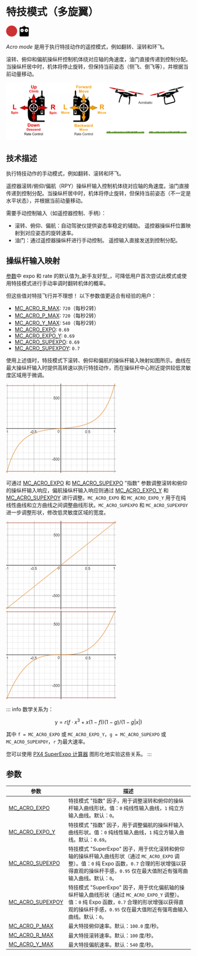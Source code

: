 # 特技模式（多旋翼）

<img src="../../assets/site/difficulty_hard.png" title="飞行难度高" width="30px" />&nbsp;<img src="../../assets/site/remote_control.svg" title="需要手动/遥控控制" width="30px" />&nbsp;

_Acro mode_ 是用于执行特技动作的遥控模式，例如翻转、滚转和环飞。

滚转、俯仰和偏航操纵杆控制机体绕对应轴的角速度，油门直接传递到控制分配。当操纵杆居中时，机体将停止旋转，但保持当前姿态（侧飞、倒飞等），并根据当前动量移动。

![多旋翼特技飞行](../../assets/flight_modes/acrobatic_mc.png)

<!-- 上述图片错误: https://github.com/PX4/PX4-user_guide/issues/182 -->

## 技术描述

执行特技动作的手动模式，例如翻转、滚转和环飞。

遥控器滚转/俯仰/偏航（RPY）操纵杆输入控制机体绕对应轴的角速度。油门直接传递到控制分配。当操纵杆居中时，机体将停止旋转，但保持当前姿态（不一定是水平状态），并根据当前动量移动。

需要手动控制输入（如遥控器控制、手柄）：

- 滚转、俯仰、偏航：自动驾驶仪提供姿态率稳定的辅助。
  遥控器操纵杆位置映射到对应姿态的旋转速率。
- 油门：通过遥控器操纵杆进行手动控制。
  遥控输入直接发送到控制分配。

## 操纵杆输入映射

[参数](#parameters)中 expo 和 rate 的默认值为_新手友好型_，可降低用户首次尝试此模式或使用特技模式进行手动率调时翻转机体的概率。

但这些值对特技飞行并不理想！
以下参数值更适合有经验的用户：

- [MC_ACRO_R_MAX](#MC_ACRO_R_MAX): `720`（每秒2转）
- [MC_ACRO_P_MAX](#MC_ACRO_P_MAX): `720`（每秒2转）
- [MC_ACRO_Y_MAX](#MC_ACRO_Y_MAX): `540`（每秒2转）
- [MC_ACRO_EXPO](#MC_ACRO_R_MAX): `0.69`
- [MC_ACRO_EXPO_Y](#MC_ACRO_EXPO_Y): `0.69`
- [MC_ACRO_SUPEXPO](#MC_ACRO_SUPEXPO): `0.69`
- [MC_ACRO_SUPEXPOY](#MC_ACRO_SUPEXPOY): `0.7`

使用上述值时，特技模式下滚转、俯仰和偏航的操纵杆输入映射如图所示。曲线在最大操纵杆输入时提供高转速以执行特技动作，而在操纵杆中心附近提供较低灵敏度区域用于微调。

![特技模式 - 默认输入曲线](../../assets/flight_modes/acro_mc_input_curve_expo_superexpo_default.png)

可通过 [MC_ACRO_EXPO](#MC_ACRO_EXPO) 和 [MC_ACRO_SUPEXPO](#MC_ACRO_SUPEXPO) "指数" 参数调整滚转和俯仰的操纵杆输入响应，偏航操纵杆输入响应则通过 [MC_ACRO_EXPO_Y](#MC_ACRO_EXPO_Y) 和 [MC_ACRO_SUPEXPOY](#MC_ACRO_SUPEXPOY) 进行调整。`MC_ACRO_EXPO` 和 `MC_ACRO_EXPO_Y` 用于在纯线性曲线和立方曲线之间调整曲线形状。`MC_ACRO_SUPEXPO` 和 `MC_ACRO_SUPEXPOY` 进一步调整形状，修改低灵敏度区域的宽度。

![特技模式 - expo - 纯线性输入曲线](../../assets/flight_modes/acro_mc_input_curve_expo_linear.png) ![特技模式 - expo - 纯立方输入曲线](../../assets/flight_modes/acro_mc_input_curve_expo_cubic.png)

::: info
数学关系为：

$$\mathrm{y} = r(f \cdot x^3 + x(1-f)) (1-g)/(1-g |x|)$$

其中 `f = MC_ACRO_EXPO` 或 `MC_ACRO_EXPO_Y`，`g = MC_ACRO_SUPEXPO` 或 `MC_ACRO_SUPEXPOY`，`r` 为最大速率。

您可以使用 [PX4 SuperExpo 计算器](https://www.desmos.com/calculator/yty5kgurmc) 图形化地实验这些关系。
:::

## 参数

| 参数                                                                                                   | 描述                                                                                                                                                                                                                                                                                        |
| ------------------------------------------------------------------------------------------------------- | -------------------------------------------------------------------------------------------------------------------------------------------------------------------------------------------------------------------------------------------------------------------------------------------------- |
| <a id="MC_ACRO_EXPO"></a>[MC_ACRO_EXPO](../advanced_config/parameter_reference.md#MC_ACRO_EXPO)         | 特技模式 "指数" 因子，用于调整滚转和俯仰的操纵杆输入曲线形状。值：`0` 纯线性输入曲线，`1` 纯立方输入曲线。默认：`0`。                                                                                                                       |
| <a id="MC_ACRO_EXPO_Y"></a>[MC_ACRO_EXPO_Y](../advanced_config/parameter_reference.md#MC_ACRO_EXPO_Y)   | 特技模式 "指数" 因子，用于调整偏航的操纵杆输入曲线形状。值：`0` 纯线性输入曲线，`1` 纯立方输入曲线。默认：`0.69`。                                                                                                                               |
| <a id="MC_ACRO_SUPEXPO"></a>[MC_ACRO_SUPEXPO](../advanced_config/parameter_reference.md#MC_ACRO_SUPEXPO) | 特技模式 "SuperExpo" 因子，用于优化滚转和俯仰轴的操纵杆输入曲线形状（通过 `MC_ACRO_EXPO` 调整）。值：`0` 纯 Expo 函数，`0.7` 合理的形状增强以获得直观的操纵杆手感，`0.95` 仅在最大值附近有强弯曲输入曲线。默认：`0`。 |
| <a id="MC_ACRO_SUPEXPOY"></a>[MC_ACRO_SUPEXPOY](../advanced_config/parameter_reference.md#MC_ACRO_SUPEXPOY) | 特技模式 "SuperExpo" 因子，用于优化偏航轴的操纵杆输入曲线形状（通过 `MC_ACRO_EXPO_Y` 调整）。值：`0` 纯 Expo 函数，`0.7` 合理的形状增强以获得直观的操纵杆手感，`0.95` 仅在最大值附近有强弯曲输入曲线。默认：`0`。    |
| <a id="MC_ACRO_P_MAX"></a>[MC_ACRO_P_MAX](../advanced_config/parameter_reference.md#MC_ACRO_P_MAX)      | 最大特技俯仰速率。默认：`100.0` 度/秒。                                                                                                                                                                                                                                                       |
| <a id="MC_ACRO_R_MAX"></a>[MC_ACRO_R_MAX](../advanced_config/parameter_reference.md#MC_ACRO_R_MAX)      | 最大特技滚转速率。默认：`100` 度/秒。                                                                                                                                                                                                                                                          |
| <a id="MC_ACRO_Y_MAX"></a>[MC_ACRO_Y_MAX](../advanced_config/parameter_reference.md#MC_ACRO_Y_MAX)      | 最大特技偏航速率。默认：`540` 度/秒。                                                                                                                                                                                                                                                          |